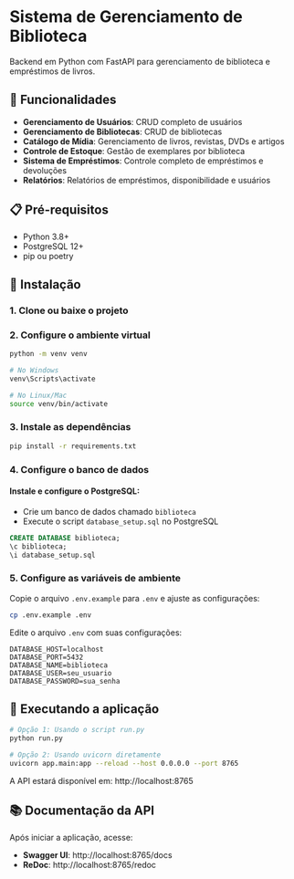 # Sistema de Gerenciamento de Biblioteca

Backend em Python com FastAPI para gerenciamento de biblioteca e empréstimos de livros.

## 🚀 Funcionalidades

- **Gerenciamento de Usuários**: CRUD completo de usuários
- **Gerenciamento de Bibliotecas**: CRUD de bibliotecas
- **Catálogo de Mídia**: Gerenciamento de livros, revistas, DVDs e artigos
- **Controle de Estoque**: Gestão de exemplares por biblioteca
- **Sistema de Empréstimos**: Controle completo de empréstimos e devoluções
- **Relatórios**: Relatórios de empréstimos, disponibilidade e usuários

## 📋 Pré-requisitos

- Python 3.8+
- PostgreSQL 12+
- pip ou poetry

## 🔧 Instalação

### 1. Clone ou baixe o projeto

### 2. Configure o ambiente virtual

```bash
python -m venv venv

# No Windows
venv\Scripts\activate

# No Linux/Mac
source venv/bin/activate
```

### 3. Instale as dependências

```bash
pip install -r requirements.txt
```

### 4. Configure o banco de dados

#### Instale e configure o PostgreSQL:
- Crie um banco de dados chamado `biblioteca`
- Execute o script `database_setup.sql` no PostgreSQL

```sql
CREATE DATABASE biblioteca;
\c biblioteca;
\i database_setup.sql
```

### 5. Configure as variáveis de ambiente

Copie o arquivo `.env.example` para `.env` e ajuste as configurações:

```bash
cp .env.example .env
```

Edite o arquivo `.env` com suas configurações:

```env
DATABASE_HOST=localhost
DATABASE_PORT=5432
DATABASE_NAME=biblioteca
DATABASE_USER=seu_usuario
DATABASE_PASSWORD=sua_senha
```

## 🚀 Executando a aplicação

```bash
# Opção 1: Usando o script run.py
python run.py

# Opção 2: Usando uvicorn diretamente
uvicorn app.main:app --reload --host 0.0.0.0 --port 8765
```

A API estará disponível em: http://localhost:8765

## 📚 Documentação da API

Após iniciar a aplicação, acesse:

- **Swagger UI**: http://localhost:8765/docs
- **ReDoc**: http://localhost:8765/redoc

